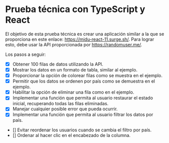 # Prueba técnica con TypeScript y React

El objetivo de esta prueba técnica es crear una aplicación similar a la que se proporciona en este enlace: https://midu-react-11.surge.sh/. Para lograr esto, debe usar la API proporcionada por https://randomuser.me/.

Los pasos a seguir:

- [x] Obtener 100 filas de datos utilizando la API.
- [x] Mostrar los datos en un formato de tabla, similar al ejemplo.
- [x] Proporcionar la opción de colorear filas como se muestra en el ejemplo.
- [x] Permitir que los datos se ordenen por país como se demuestra en el ejemplo.
- [x] Habilitar la opción de eliminar una fila como en el ejemplo.
- [x] Implementar una función que permita al usuario restaurar el estado inicial, recuperando todas las filas eliminadas.
- [x] Manejar cualquier posible error que pueda ocurrir.
- [x] Implementar una función que permita al usuario filtrar los datos por país.
- [] Evitar reordenar los usuarios cuando se cambia el filtro por país.
- [] Ordenar al hacer clic en el encabezado de la columna.
